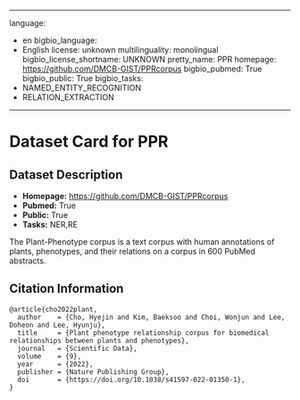 
---
language: 
- en
bigbio_language: 
- English
license: unknown
multilinguality: monolingual
bigbio_license_shortname: UNKNOWN
pretty_name: PPR
homepage: https://github.com/DMCB-GIST/PPRcorpus
bigbio_pubmed: True
bigbio_public: True
bigbio_tasks: 
- NAMED_ENTITY_RECOGNITION
- RELATION_EXTRACTION
---


# Dataset Card for PPR

## Dataset Description

- **Homepage:** https://github.com/DMCB-GIST/PPRcorpus
- **Pubmed:** True
- **Public:** True
- **Tasks:** NER,RE

The Plant-Phenotype corpus is a text corpus with human annotations of plants, phenotypes, and their relations on a corpus in 600 PubMed abstracts.

## Citation Information

```
@article{cho2022plant,
  author    = {Cho, Hyejin and Kim, Baeksoo and Choi, Wonjun and Lee, Doheon and Lee, Hyunju},
  title     = {Plant phenotype relationship corpus for biomedical relationships between plants and phenotypes},
  journal   = {Scientific Data},
  volume    = {9},
  year      = {2022},
  publisher = {Nature Publishing Group},
  doi       = {https://doi.org/10.1038/s41597-022-01350-1},
}
```

